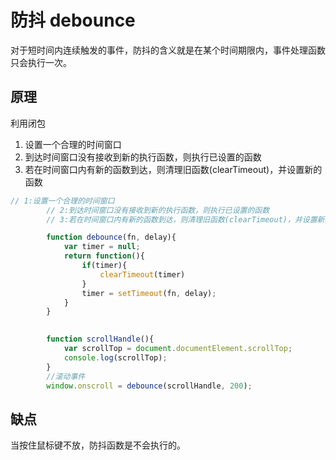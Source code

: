 # 防抖 debounce

对于短时间内连续触发的事件，防抖的含义就是在某个时间期限内，事件处理函数只会执行一次。

## 原理

利用闭包

1. 设置一个合理的时间窗口
2. 到达时间窗口没有接收到新的执行函数，则执行已设置的函数
3. 若在时间窗口内有新的函数到达，则清理旧函数(clearTimeout)，并设置新的函数

```js
// 1:设置一个合理的时间窗口
        // 2:到达时间窗口没有接收到新的执行函数，则执行已设置的函数
        // 3:若在时间窗口内有新的函数到达，则清理旧函数(clearTimeout)，并设置新的函数

        function debounce(fn, delay){
            var timer = null;
            return function(){
                if(timer){
                    clearTimeout(timer)
                }
                timer = setTimeout(fn, delay);
            }
        }
        

        function scrollHandle(){
            var scrollTop = document.documentElement.scrollTop;
            console.log(scrollTop);
        }
        //滚动事件
        window.onscroll = debounce(scrollHandle, 200);
```

## 缺点

当按住鼠标键不放，防抖函数是不会执行的。